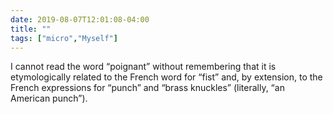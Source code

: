 ```yaml
---
date: 2019-08-07T12:01:08-04:00
title: ""
tags: ["micro","Myself"]
---
```

I cannot read the word “poignant” without remembering that it is etymologically related to the French word for “fist” and, by extension, to the French expressions for “punch” and “brass knuckles” (literally, “an American punch”).
